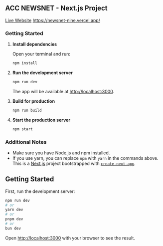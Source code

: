 

## ACC NEWSNET - Next.js Project

[Live Website](https://newsnet-nine.vercel.app/)
https://newsnet-nine.vercel.app/

### Getting Started

1. **Install dependencies**

   Open your terminal and run:
   ```cmd
   npm install
   ```

2. **Run the development server**

   ```cmd
   npm run dev
   ```

   The app will be available at [http://localhost:3000](http://localhost:3000).

3. **Build for production**

   ```cmd
   npm run build
   ```

4. **Start the production server**

   ```cmd
   npm start
   ```

### Additional Notes

- Make sure you have Node.js and npm installed.
- If you use yarn, you can replace `npm` with `yarn` in the commands above.
This is a [Next.js](https://nextjs.org) project bootstrapped with [`create-next-app`](https://nextjs.org/docs/app/api-reference/cli/create-next-app).

## Getting Started

First, run the development server:

```bash
npm run dev
# or
yarn dev
# or
pnpm dev
# or
bun dev
```

Open [http://localhost:3000](http://localhost:3000) with your browser to see the result.



